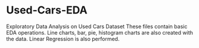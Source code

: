 # Used-Cars-EDA
Exploratory Data Analysis on Used Cars Dataset
These files contain basic EDA operations.
Line charts, bar, pie, histogram charts are also created with the data.
Linear Regression is also performed.
